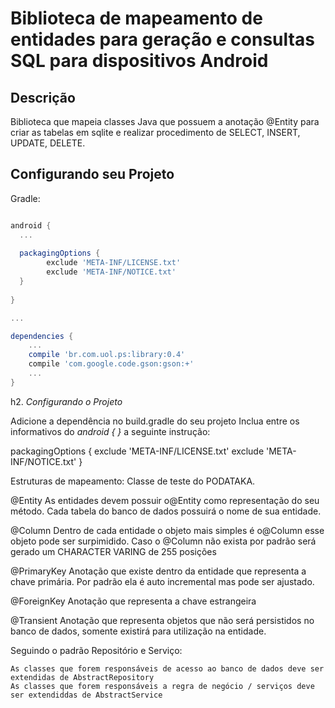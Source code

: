 Biblioteca de mapeamento de entidades para geração e consultas SQL para dispositivos Android
===============================================

Descrição
---------
Biblioteca que mapeia classes Java que possuem a anotação @Entity para criar as tabelas em sqlite e realizar procedimento de SELECT, INSERT, UPDATE, DELETE.


Configurando seu Projeto
------------------------

Gradle:
```gradle

android {
  ...
  
  packagingOptions {
        exclude 'META-INF/LICENSE.txt'
        exclude 'META-INF/NOTICE.txt'
  }
  
}

...

dependencies {
    ...
    compile 'br.com.uol.ps:library:0.4'
    compile 'com.google.code.gson:gson:+'
    ...
}

```

h2. *Configurando o Projeto*

Adicione a dependência no build.gradle do seu projeto
Inclua entre os informativos do *android { }* a seguinte instrução:

packagingOptions {
      exclude 'META-INF/LICENSE.txt'
      exclude 'META-INF/NOTICE.txt'
}

Estruturas de mapeamento:
Classe de teste do PODATAKA.

@Entity
	As entidades devem possuir o@Entity como representação do seu método.
	Cada tabela do banco de dados possuirá o nome de sua entidade.

@Column
	Dentro de cada entidade o objeto mais simples é o@Column esse objeto pode ser surpimidido.
	Caso o @Column não exista por padrão será gerado um CHARACTER VARING de 255 posições

@PrimaryKey
	Anotação que existe dentro da entidade que representa a chave primária. Por padrão ela é auto incremental mas pode ser ajustado.

@ForeignKey
	Anotação que representa a chave estrangeira

@Transient
	Anotação que representa objetos que não será persistidos no banco de dados, somente existirá para utilização na entidade.

Seguindo o padrão Repositório e Serviço:

	As classes que forem responsáveis de acesso ao banco de dados deve ser extendidas de AbstractRepository
	As classes que forem responsáveis a regra de negócio / serviços deve ser extendiddas de AbstractService
